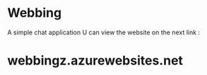 # Webbing
A simple chat application
U can view the website on the next link :
# webbingz.azurewebsites.net
